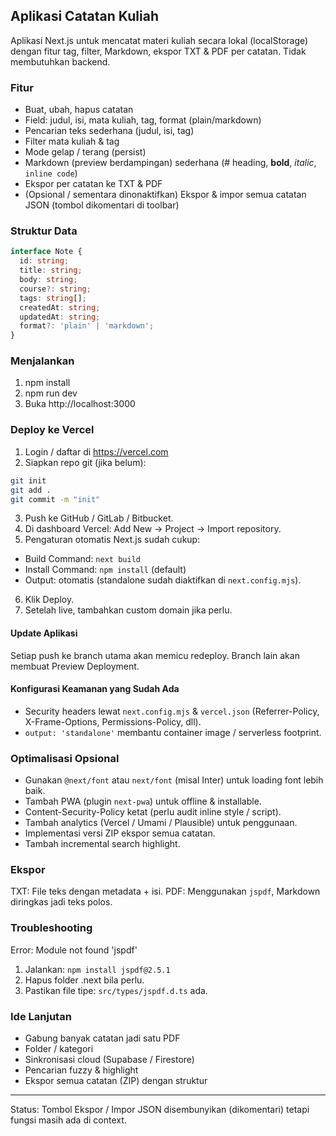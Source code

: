 ## Aplikasi Catatan Kuliah

Aplikasi Next.js untuk mencatat materi kuliah secara lokal (localStorage) dengan fitur tag, filter, Markdown, ekspor TXT & PDF per catatan. Tidak membutuhkan backend.

### Fitur

- Buat, ubah, hapus catatan
- Field: judul, isi, mata kuliah, tag, format (plain/markdown)
- Pencarian teks sederhana (judul, isi, tag)
- Filter mata kuliah & tag
- Mode gelap / terang (persist)
- Markdown (preview berdampingan) sederhana (# heading, **bold**, _italic_, `inline code`)
- Ekspor per catatan ke TXT & PDF
- (Opsional / sementara dinonaktifkan) Ekspor & impor semua catatan JSON (tombol dikomentari di toolbar)

### Struktur Data

```ts
interface Note {
  id: string;
  title: string;
  body: string;
  course?: string;
  tags: string[];
  createdAt: string;
  updatedAt: string;
  format?: 'plain' | 'markdown';
}
```

### Menjalankan

1. npm install
2. npm run dev
3. Buka http://localhost:3000

### Deploy ke Vercel

1. Login / daftar di https://vercel.com
2. Siapkan repo git (jika belum):

```bash
git init
git add .
git commit -m "init"
```

3. Push ke GitHub / GitLab / Bitbucket.
4. Di dashboard Vercel: Add New → Project → Import repository.
5. Pengaturan otomatis Next.js sudah cukup:

- Build Command: `next build`
- Install Command: `npm install` (default)
- Output: otomatis (standalone sudah diaktifkan di `next.config.mjs`).

6. Klik Deploy.
7. Setelah live, tambahkan custom domain jika perlu.

#### Update Aplikasi

Setiap push ke branch utama akan memicu redeploy. Branch lain akan membuat Preview Deployment.

#### Konfigurasi Keamanan yang Sudah Ada

- Security headers lewat `next.config.mjs` & `vercel.json` (Referrer-Policy, X-Frame-Options, Permissions-Policy, dll).
- `output: 'standalone'` membantu container image / serverless footprint.

### Optimalisasi Opsional

- Gunakan `@next/font` atau `next/font` (misal Inter) untuk loading font lebih baik.
- Tambah PWA (plugin `next-pwa`) untuk offline & installable.
- Content-Security-Policy ketat (perlu audit inline style / script).
- Tambah analytics (Vercel / Umami / Plausible) untuk penggunaan.
- Implementasi versi ZIP ekspor semua catatan.
- Tambah incremental search highlight.

### Ekspor

TXT: File teks dengan metadata + isi.
PDF: Menggunakan `jspdf`, Markdown diringkas jadi teks polos.

### Troubleshooting

Error: Module not found 'jspdf'

1. Jalankan: `npm install jspdf@2.5.1`
2. Hapus folder .next bila perlu.
3. Pastikan file tipe: `src/types/jspdf.d.ts` ada.

### Ide Lanjutan

- Gabung banyak catatan jadi satu PDF
- Folder / kategori
- Sinkronisasi cloud (Supabase / Firestore)
- Pencarian fuzzy & highlight
- Ekspor semua catatan (ZIP) dengan struktur

---

Status: Tombol Ekspor / Impor JSON disembunyikan (dikomentari) tetapi fungsi masih ada di context.
